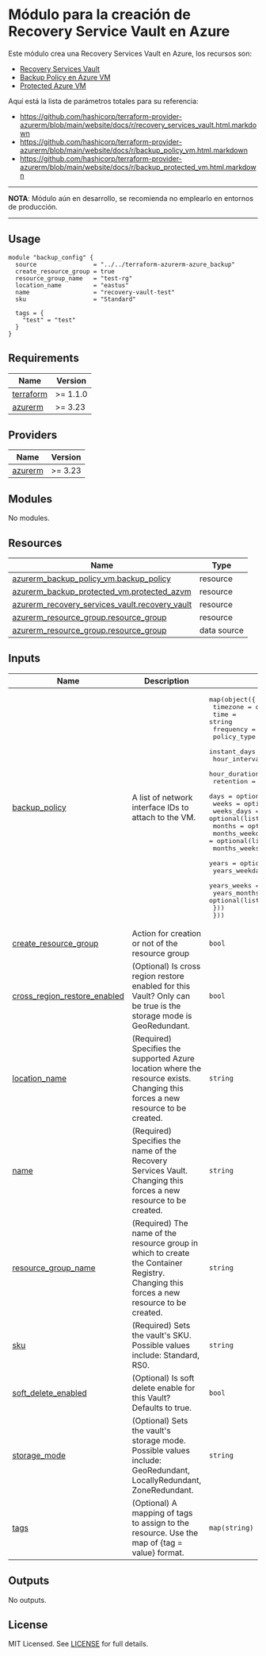 # Módulo para la creación de Recovery Service Vault en Azure
Este módulo crea una Recovery Services Vault en Azure, los recursos son:
* [Recovery Services Vault](https://registry.terraform.io/providers/hashicorp/azurerm/latest/docs/resources/recovery_services_vault)
* [Backup Policy en Azure VM](https://registry.terraform.io/providers/hashicorp/azurerm/latest/docs/resources/backup_policy_vm)
* [Protected Azure VM](https://registry.terraform.io/providers/hashicorp/azurerm/latest/docs/resources/backup_protected_vm)

Aquí está la lista de parámetros totales para su referencia:
* https://github.com/hashicorp/terraform-provider-azurerm/blob/main/website/docs/r/recovery_services_vault.html.markdown
* https://github.com/hashicorp/terraform-provider-azurerm/blob/main/website/docs/r/backup_policy_vm.html.markdown
* https://github.com/hashicorp/terraform-provider-azurerm/blob/main/website/docs/r/backup_protected_vm.html.markdown

---
**NOTA**: Módulo aún en desarrollo, se recomienda no emplearlo en entornos de producción.

---

## Usage

```hcl
module "backup_config" {
  source                = "../../terraform-azurerm-azure_backup"
  create_resource_group = true
  resource_group_name   = "test-rg"
  location_name         = "eastus"
  name                  = "recovery-vault-test"
  sku                   = "Standard"

  tags = {
    "test" = "test"
  }
}

```

<!-- BEGIN_TF_DOCS -->
## Requirements

| Name | Version |
|------|---------|
| <a name="requirement_terraform"></a> [terraform](#requirement\_terraform) | >= 1.1.0 |
| <a name="requirement_azurerm"></a> [azurerm](#requirement\_azurerm) | >= 3.23 |

## Providers

| Name | Version |
|------|---------|
| <a name="provider_azurerm"></a> [azurerm](#provider\_azurerm) | >= 3.23 |

## Modules

No modules.

## Resources

| Name | Type |
|------|------|
| [azurerm_backup_policy_vm.backup_policy](https://registry.terraform.io/providers/hashicorp/azurerm/latest/docs/resources/backup_policy_vm) | resource |
| [azurerm_backup_protected_vm.protected_azvm](https://registry.terraform.io/providers/hashicorp/azurerm/latest/docs/resources/backup_protected_vm) | resource |
| [azurerm_recovery_services_vault.recovery_vault](https://registry.terraform.io/providers/hashicorp/azurerm/latest/docs/resources/recovery_services_vault) | resource |
| [azurerm_resource_group.resource_group](https://registry.terraform.io/providers/hashicorp/azurerm/latest/docs/resources/resource_group) | resource |
| [azurerm_resource_group.resource_group](https://registry.terraform.io/providers/hashicorp/azurerm/latest/docs/data-sources/resource_group) | data source |

## Inputs

| Name | Description | Type | Default | Required |
|------|-------------|------|---------|:--------:|
| <a name="input_backup_policy"></a> [backup\_policy](#input\_backup\_policy) | A list of network interface IDs to attach to the VM. | <pre>map(object({<br>    timezone      = optional(string)<br>    time          = string<br>    frequency     = string<br>    policy_type   = optional(string)<br>    instant_days  = optional(number)<br>    hour_interval = optional(number)<br>    hour_duration = optional(number)<br>    retention = optional(object({<br>      days            = optional(number)<br>      weeks           = optional(number)<br>      weeks_days      = optional(list(string))<br>      months          = optional(number)<br>      months_weekdays = optional(list(string))<br>      months_weeks    = optional(list(string))<br>      years           = optional(number)<br>      years_weekdays  = optional(list(string))<br>      years_weeks     = optional(list(string))<br>      years_months    = optional(list(string))<br>    }))<br>  }))</pre> | n/a | yes |
| <a name="input_create_resource_group"></a> [create\_resource\_group](#input\_create\_resource\_group) | Action for creation or not of the resource group | `bool` | `false` | no |
| <a name="input_cross_region_restore_enabled"></a> [cross\_region\_restore\_enabled](#input\_cross\_region\_restore\_enabled) | (Optional) Is cross region restore enabled for this Vault? Only can be true is the storage mode is GeoRedundant. | `bool` | `null` | no |
| <a name="input_location_name"></a> [location\_name](#input\_location\_name) | (Required) Specifies the supported Azure location where the resource exists. Changing this forces a new resource to be created. | `string` | `null` | no |
| <a name="input_name"></a> [name](#input\_name) | (Required) Specifies the name of the Recovery Services Vault. Changing this forces a new resource to be created. | `string` | `null` | no |
| <a name="input_resource_group_name"></a> [resource\_group\_name](#input\_resource\_group\_name) | (Required) The name of the resource group in which to create the Container Registry. Changing this forces a new resource to be created. | `string` | `null` | no |
| <a name="input_sku"></a> [sku](#input\_sku) | (Required) Sets the vault's SKU. Possible values include: Standard, RS0. | `string` | `null` | no |
| <a name="input_soft_delete_enabled"></a> [soft\_delete\_enabled](#input\_soft\_delete\_enabled) | (Optional) Is soft delete enable for this Vault? Defaults to true. | `bool` | `true` | no |
| <a name="input_storage_mode"></a> [storage\_mode](#input\_storage\_mode) | (Optional) Sets the vault's storage mode. Possible values include: GeoRedundant, LocallyRedundant, ZoneRedundant. | `string` | `null` | no |
| <a name="input_tags"></a> [tags](#input\_tags) | (Optional) A mapping of tags to assign to the resource. Use the map of {tag = value} format. | `map(string)` | `{}` | no |

## Outputs

No outputs.
<!-- END_TF_DOCS -->

## License

MIT Licensed. See [LICENSE](https://github.com/orion-global/terraform-module-template/tree/prod/LICENSE) for full details.